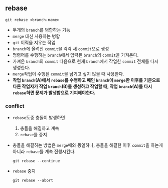 ## rebase

```shell
git rebase <branch-name>
```

- 두개의 `branch`를 병합하는 기능
- `merge` 대신 사용하는 병합
- `git` 이력을 지우는 작업
- `branch`에 올려진 `commit`을 각각 새 `commit`으로 생성
- 명령어를 수행하는 `branch`에서 입력된 `branch`의 `commit`을 가져온다.
- 가져온 `branch`의 `commit` 다음으로 현재 `branch`에서 작업한 `commit` 전체를 다시 생성한다.
- `merge`작업이 수행된 `commit`을 남기고 싶지 않을 때 사용한다.
- **작업 `branch`(A)에서 `rebase`를 수행하고 메인 `branch`에 `merge`한 이후를 기준으로 다른 작업자가 작업 `branch`(B)를 생성하고 작업할 때, 작업 `branch`(A)를 다시 `rebase`하면 문제가 발생함으로 기피해야한다.**

### conflict

- `rebase`도중 충돌이 발생하면

  1. 충돌을 해결하고 계속
  2. `rebase`를 중지

- 충돌을 해결하는 방법은 `merge`때와 동일하나, 충돌을 해결한 이후 `commit`을 하는게 아니라 `rebase`를 계속 진행시킨다.

  ```shell
  git rebase --continue
  ```

- `rebase` 중지

  ```shell
  git rebase --abort
  ```
